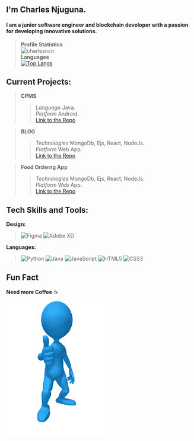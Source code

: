 ## I'm Charles Njuguna.
#### I am a junior software engineer and blockchain developer with a passion for developing innovative solutions.
> **Profile Statistics**\
> ![charlesncn](https://github-readme-stats.vercel.app/api?username=charlesncn&count_private=true&show_icons=true&theme=react&hide_title=true)\
> **Languages**\
>[![Top Langs](https://github-readme-stats.vercel.app/api/top-langs/?username=charlesncn&layout=compact&theme=react&hide_title=true&langs_count=10&card_width=443)](https://github.com/charlesncn/github-readme-stats)
<!--[![ReadMe Card](https://github-readme-stats.vercel.app/api/pin/?username=charlesncn&repo=github-readme-stats)](https://github.com/charlesncn/github-readme-stats)
-->
<!-- <a href="https://github.com/charlesncn/github-readme-streak-stats">
        <img title="🔥 Get streak stats for your profile at git.io/streak-stats" alt="" src="https://github-readme-streak-stats.herokuapp.com/?user=charlesncn&theme=black-ice&hide_border=true&stroke=0000&background=060A0CD0"/>
</a>

<br/>

<a href="https://github.com/charlesncn/github-readme-activity-graph"><img alt="Activity Graph" src="https://activity-graph.herokuapp.com/graph?username=charlesncn&bg_color=0D1117&color=5BCDEC&line=5BCDEC&point=FFFFFF&hide_border=true" /></a>
-->

<!-- #56BCD9-->
## Current Projects:
> **CPMS**
>> *Language* Java.\
>> *Platform* Android.\
>> [Link to the Repo](https://github.com/charlesncn/CPMS)

> **BLOG**
>> *Technologies* MongoDb, Ejs, React, NodeJs.\
>> *Platform* Web App.\
>> [Link to the Repo](https://github.com/charlesncn/Mern_Blog)

> **Food Orderng App**
>> *Technologies* MongoDb, Ejs, React, NodeJs.\
>> *Platform* Web App.\
>> [Link to the Repo](https://github.com/charlesncn/food_ordering_mern)

<!--
## Currently learning
> Flutter\
> NodeJs
-->
## Tech Skills and Tools:
<!--
**frameworks:**
> ![NPM](https://img.shields.io/badge/NPM-%23000000.svg?style=for-the-badge&logo=npm&logoColor=white)
> ![NodeJS](https://img.shields.io/badge/node.js-6DA55F?style=for-the-badge&logo=node.js&logoColor=white)
-->
**Design:**
> ![Figma](https://img.shields.io/badge/figma-%23F24E1E.svg?style=for-the-badge&logo=figma&logoColor=white)
> ![Adobe XD](https://img.shields.io/badge/Adobe%20XD-470137?style=for-the-badge&logo=Adobe%20XD&logoColor=#FF61F6)

**Languages:**
> ![Python](https://img.shields.io/badge/python-3670A0?style=for-the-badge&logo=python&logoColor=ffdd54)
> ![Java](https://img.shields.io/badge/java-%23ED8B00.svg?style=for-the-badge&logo=java&logoColor=white)
> ![JavaScript](https://img.shields.io/badge/javascript-%23323330.svg?style=for-the-badge&logo=javascript&logoColor=%23F7DF1E)
> ![HTML5](https://img.shields.io/badge/html5-%23E34F26.svg?style=for-the-badge&logo=html5&logoColor=white)
> ![CSS3](https://img.shields.io/badge/css3-%231572B6.svg?style=for-the-badge&logo=css3&logoColor=white)





## Fun Fact
**Need more Coffee** ☕\
![Hehe](https://github.com/charlesncn/charlesncn/blob/main/thumbs-up.gif)


